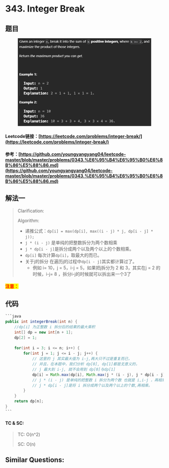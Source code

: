 # 343. Integer Break

## 题目

<figure><img src="../../.gitbook/assets/image (236).png" alt=""><figcaption></figcaption></figure>

#### Leetcode链接：[https://leetcode.com/problems/integer-break/](https://leetcode.com/problems/integer-break/)

#### 参考：[https://github.com/youngyangyang04/leetcode-master/blob/master/problems/0343.%E6%95%B4%E6%95%B0%E6%8B%86%E5%88%86.md](https://github.com/youngyangyang04/leetcode-master/blob/master/problems/0343.%E6%95%B4%E6%95%B0%E6%8B%86%E5%88%86.md)

## 解法一

> Clarification:&#x20;
>
> Algorithm:&#x20;
>
> * 递推公式：`dp[i] = max(dp[i], max((i - j) * j, dp[i - j] * j));`
> * `j * (i - j)` 是单纯的把整数拆分为两个数相乘
> * `j * dp[i - j]`是拆分成两个以及两个以上的个数相乘。
> * `dp[i]` 每次计算`dp[i]`，取最大的而已。
> * 关于j的拆分 在遍历j的过程中`dp[i - j]`其实都计算过了。
>   * 例如 i= 10，j = 5，i-j = 5，如果把j拆分为 2 和 3，其实在j = 2 的时候，i-j= 8 ，拆分i-j的时候就可以拆出来一个3了

#### <mark style="color:red;">注意：</mark>

## 代码

````java
```java
public int integerBreak(int n) {
    //dp[i] 为正整数 i 拆分后的结果的最大乘积
    int[] dp = new int[n + 1];
    dp[2] = 1;

    for(int i = 3; i <= n; i++) {
        for(int j = 1; j <= i - j; j++) {
            // 这里的 j 其实最大值为 i-j,再大只不过是重复而已，
            // 并且，在本题中，我们分析 dp[0], dp[1]都是无意义的，
            // j 最大到 i-j, 就不会用到 dp[0]与dp[1]
            dp[i] = Math.max(dp[i], Math.max(j * (i - j), j * dp[i - j]));
            // j * (i - j) 是单纯的把整数 i 拆分为两个数 也就是 i,i-j ，再相乘
            // j * dp[i - j]是将 i 拆分成两个以及两个以上的个数,再相乘。
        }
    }
    return dp[n];
}
```
````

#### TC & SC:&#x20;

> TC: O(n^2)
>
> SC: O(n)

## **Similar Questions:**&#x20;
